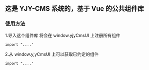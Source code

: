 ## 这是 YJY-CMS 系统的，基于 Vue 的公共组件库

### 使用方法

1.导入这个组件库 将会在 window.yjyCmsUI 上注册所有组件

```
import "...."
```

2.从 window.yjyCmsUI 上可以获取已约定的组件

```
import "...."
```
